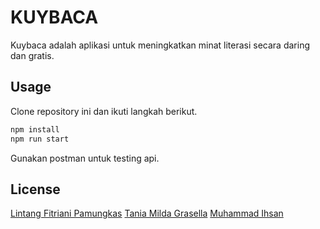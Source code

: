 # KUYBACA

Kuybaca adalah aplikasi untuk meningkatkan minat literasi secara daring dan gratis.

## Usage

Clone repository ini dan ikuti langkah berikut.

```python
npm install
npm run start
```

Gunakan postman untuk testing api.

## License

[Lintang Fitriani Pamungkas](https://instagram.com/tangling13)
[Tania Milda Grasella](https://instagram.com/_taniamilda_)
[Muhammad Ihsan](https://instagram.com/ihsan)
